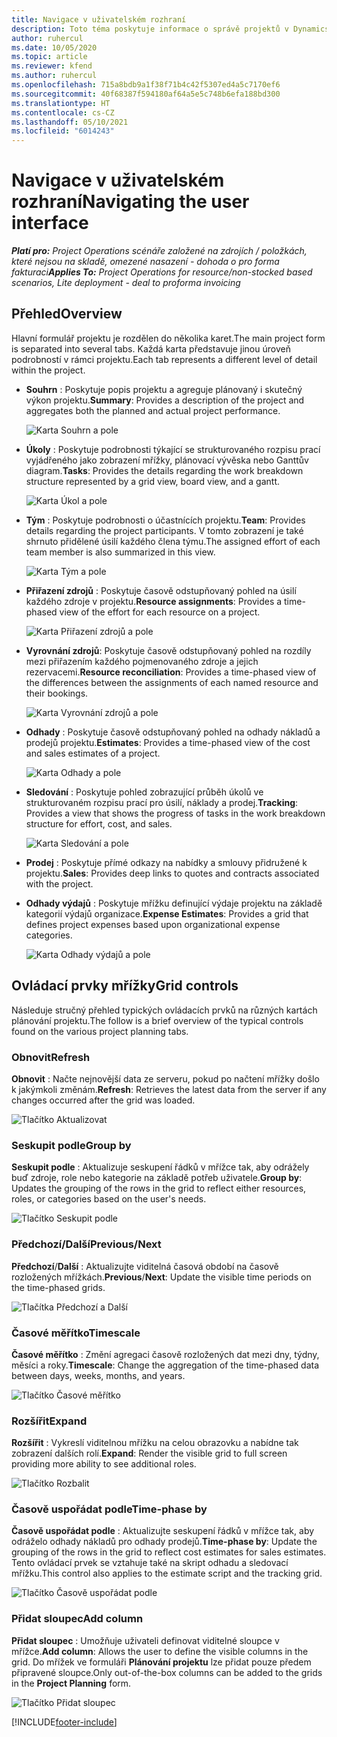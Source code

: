 ```yaml
---
title: Navigace v uživatelském rozhraní
description: Toto téma poskytuje informace o správě projektů v Dynamics 365 Project Operations.
author: ruhercul
ms.date: 10/05/2020
ms.topic: article
ms.reviewer: kfend
ms.author: ruhercul
ms.openlocfilehash: 715a8bdb9a1f38f71b4c42f5307ed4a5c7170ef6
ms.sourcegitcommit: 40f68387f594180af64a5e5c748b6efa188bd300
ms.translationtype: HT
ms.contentlocale: cs-CZ
ms.lasthandoff: 05/10/2021
ms.locfileid: "6014243"
---
```

# <a name="navigating-the-user-interface"></a><span data-ttu-id="1fcf5-103">Navigace v uživatelském rozhraní</span><span class="sxs-lookup"><span data-stu-id="1fcf5-103">Navigating the user interface</span></span>

<span data-ttu-id="1fcf5-104">_**Platí pro:** Project Operations scénáře založené na zdrojích / položkách, které nejsou na skladě, omezené nasazení - dohoda o pro forma fakturaci_</span><span class="sxs-lookup"><span data-stu-id="1fcf5-104">_**Applies To:** Project Operations for resource/non-stocked based scenarios, Lite deployment - deal to proforma invoicing_</span></span>

## <a name="overview"></a><span data-ttu-id="1fcf5-105">Přehled</span><span class="sxs-lookup"><span data-stu-id="1fcf5-105">Overview</span></span>

<span data-ttu-id="1fcf5-106">Hlavní formulář projektu je rozdělen do několika karet.</span><span class="sxs-lookup"><span data-stu-id="1fcf5-106">The main project form is separated into several tabs.</span></span> <span data-ttu-id="1fcf5-107">Každá karta představuje jinou úroveň podrobností v rámci projektu.</span><span class="sxs-lookup"><span data-stu-id="1fcf5-107">Each tab represents a different level of detail within the project.</span></span>

- <span data-ttu-id="1fcf5-108">**Souhrn** : Poskytuje popis projektu a agreguje plánovaný i skutečný výkon projektu.</span><span class="sxs-lookup"><span data-stu-id="1fcf5-108">**Summary**: Provides a description of the project and aggregates both the planned and actual project performance.</span></span>

    ![Karta Souhrn a pole](media/navigation7.png)

- <span data-ttu-id="1fcf5-110">**Úkoly** : Poskytuje podrobnosti týkající se strukturovaného rozpisu prací vyjádřeného jako zobrazení mřížky, plánovací vývěska nebo Ganttův diagram.</span><span class="sxs-lookup"><span data-stu-id="1fcf5-110">**Tasks**: Provides the details regarding the work breakdown structure represented by a grid view, board view, and a gantt.</span></span>

    ![Karta Úkol a pole](media/navigation8.png)

- <span data-ttu-id="1fcf5-112">**Tým** : Poskytuje podrobnosti o účastnících projektu.</span><span class="sxs-lookup"><span data-stu-id="1fcf5-112">**Team**: Provides details regarding the project participants.</span></span> <span data-ttu-id="1fcf5-113">V tomto zobrazení je také shrnuto přidělené úsilí každého člena týmu.</span><span class="sxs-lookup"><span data-stu-id="1fcf5-113">The assigned effort of each team member is also summarized in this view.</span></span>

    ![Karta Tým a pole](media/navigation9.png)

- <span data-ttu-id="1fcf5-115">**Přiřazení zdrojů** : Poskytuje časově odstupňovaný pohled na úsilí každého zdroje v projektu.</span><span class="sxs-lookup"><span data-stu-id="1fcf5-115">**Resource assignments**: Provides a time-phased view of the effort for each resource on a project.</span></span>

    ![Karta Přiřazení zdrojů a pole](media/navigation10.png)

- <span data-ttu-id="1fcf5-117">**Vyrovnání zdrojů**: Poskytuje časově odstupňovaný pohled na rozdíly mezi přiřazením každého pojmenovaného zdroje a jejich rezervacemi.</span><span class="sxs-lookup"><span data-stu-id="1fcf5-117">**Resource reconciliation**: Provides a time-phased view of the differences between the assignments of each named resource and their bookings.</span></span>

    ![Karta Vyrovnání zdrojů a pole](media/navigation11.png)

- <span data-ttu-id="1fcf5-119">**Odhady** : Poskytuje časově odstupňovaný pohled na odhady nákladů a prodejů projektu.</span><span class="sxs-lookup"><span data-stu-id="1fcf5-119">**Estimates**: Provides a time-phased view of the cost and sales estimates of a project.</span></span>

    ![Karta Odhady a pole](media/navigation12.png)

- <span data-ttu-id="1fcf5-121">**Sledování** : Poskytuje pohled zobrazující průběh úkolů ve strukturovaném rozpisu prací pro úsilí, náklady a prodej.</span><span class="sxs-lookup"><span data-stu-id="1fcf5-121">**Tracking**: Provides a view that shows the progress of tasks in the work breakdown structure for effort, cost, and sales.</span></span>

    ![Karta Sledování a pole](media/navigation13.png)

- <span data-ttu-id="1fcf5-123">**Prodej** : Poskytuje přímé odkazy na nabídky a smlouvy přidružené k projektu.</span><span class="sxs-lookup"><span data-stu-id="1fcf5-123">**Sales**: Provides deep links to quotes and contracts associated with the project.</span></span>

- <span data-ttu-id="1fcf5-124">**Odhady výdajů** : Poskytuje mřížku definující výdaje projektu na základě kategorií výdajů organizace.</span><span class="sxs-lookup"><span data-stu-id="1fcf5-124">**Expense Estimates**: Provides a grid that defines project expenses based upon organizational expense categories.</span></span>

    ![Karta Odhady výdajů a pole](media/navigation14.png)

## <a name="grid-controls"></a><span data-ttu-id="1fcf5-126">Ovládací prvky mřížky</span><span class="sxs-lookup"><span data-stu-id="1fcf5-126">Grid controls</span></span>

<span data-ttu-id="1fcf5-127">Následuje stručný přehled typických ovládacích prvků na různých kartách plánování projektu.</span><span class="sxs-lookup"><span data-stu-id="1fcf5-127">The follow is a brief overview of the typical controls found on the various project planning tabs.</span></span>

### <a name="refresh"></a><span data-ttu-id="1fcf5-128">Obnovit</span><span class="sxs-lookup"><span data-stu-id="1fcf5-128">Refresh</span></span>

<span data-ttu-id="1fcf5-129">**Obnovit** : Načte nejnovější data ze serveru, pokud po načtení mřížky došlo k jakýmkoli změnám.</span><span class="sxs-lookup"><span data-stu-id="1fcf5-129">**Refresh**: Retrieves the latest data from the server if any changes occurred after the grid was loaded.</span></span>

![Tlačítko Aktualizovat](media/navigation7.png)

### <a name="group-by"></a><span data-ttu-id="1fcf5-131">Seskupit podle</span><span class="sxs-lookup"><span data-stu-id="1fcf5-131">Group by</span></span>

<span data-ttu-id="1fcf5-132">**Seskupit podle** : Aktualizuje seskupení řádků v mřížce tak, aby odrážely buď zdroje, role nebo kategorie na základě potřeb uživatele.</span><span class="sxs-lookup"><span data-stu-id="1fcf5-132">**Group by**: Updates the grouping of the rows in the grid to reflect either resources, roles, or categories based on the user's needs.</span></span>

![Tlačítko Seskupit podle](media/navigation6.png)

### <a name="previousnext"></a><span data-ttu-id="1fcf5-134">Předchozí/Další</span><span class="sxs-lookup"><span data-stu-id="1fcf5-134">Previous/Next</span></span>

<span data-ttu-id="1fcf5-135">**Předchozí**/**Další** : Aktualizujte viditelná časová období na časově rozložených mřížkách.</span><span class="sxs-lookup"><span data-stu-id="1fcf5-135">**Previous**/**Next**: Update the visible time periods on the time-phased grids.</span></span>

![Tlačítka Předchozí a Další](media/navigation2.png)

### <a name="timescale"></a><span data-ttu-id="1fcf5-137">Časové měřítko</span><span class="sxs-lookup"><span data-stu-id="1fcf5-137">Timescale</span></span>

<span data-ttu-id="1fcf5-138">**Časové měřítko** : Změní agregaci časově rozložených dat mezi dny, týdny, měsíci a roky.</span><span class="sxs-lookup"><span data-stu-id="1fcf5-138">**Timescale**: Change the aggregation of the time-phased data between days, weeks, months, and years.</span></span>

![Tlačítko Časové měřítko](media/navigation3.png)

### <a name="expand"></a><span data-ttu-id="1fcf5-140">Rozšířit</span><span class="sxs-lookup"><span data-stu-id="1fcf5-140">Expand</span></span>

<span data-ttu-id="1fcf5-141">**Rozšířit** : Vykreslí viditelnou mřížku na celou obrazovku a nabídne tak zobrazení dalších rolí.</span><span class="sxs-lookup"><span data-stu-id="1fcf5-141">**Expand**: Render the visible grid to full screen providing more ability to see additional roles.</span></span>

![Tlačítko Rozbalit](media/navigation4.png)

### <a name="time-phase-by"></a><span data-ttu-id="1fcf5-143">Časově uspořádat podle</span><span class="sxs-lookup"><span data-stu-id="1fcf5-143">Time-phase by</span></span>

<span data-ttu-id="1fcf5-144">**Časově uspořádat podle** : Aktualizujte seskupení řádků v mřížce tak, aby odráželo odhady nákladů pro odhady prodejů.</span><span class="sxs-lookup"><span data-stu-id="1fcf5-144">**Time-phase by**: Update the grouping of the rows in the grid to reflect cost estimates for sales estimates.</span></span> <span data-ttu-id="1fcf5-145">Tento ovládací prvek se vztahuje také na skript odhadu a sledovací mřížku.</span><span class="sxs-lookup"><span data-stu-id="1fcf5-145">This control also applies to the estimate script and the tracking grid.</span></span>

![Tlačítko Časově uspořádat podle](media/navigation0.png)

### <a name="add-column"></a><span data-ttu-id="1fcf5-147">Přidat sloupec</span><span class="sxs-lookup"><span data-stu-id="1fcf5-147">Add column</span></span>

<span data-ttu-id="1fcf5-148">**Přidat sloupec** : Umožňuje uživateli definovat viditelné sloupce v mřížce.</span><span class="sxs-lookup"><span data-stu-id="1fcf5-148">**Add column**: Allows the user to define the visible columns in the grid.</span></span> <span data-ttu-id="1fcf5-149">Do mřížek ve formuláři **Plánování projektu** lze přidat pouze předem připravené sloupce.</span><span class="sxs-lookup"><span data-stu-id="1fcf5-149">Only out-of-the-box columns can be added to the grids in the **Project Planning** form.</span></span>

![Tlačítko Přidat sloupec](media/navigation5.png)


[!INCLUDE[footer-include](../includes/footer-banner.md)]